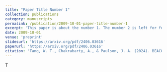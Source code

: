 ```yaml
---
title: "Paper Title Number 1"
collection: publications
category: manuscripts
permalink: /publication/2009-10-01-paper-title-number-1
excerpt: 'This paper is about the number 1. The number 2 is left for future work.'
date: 2009-10-01
venue: 'preprint'
slidesurl: 'https://arxiv.org/pdf/2406.03616'
paperurl: 'https://arxiv.org/pdf/2406.03616'
citation: 'Tang, W. T., Chakrabarty, A., & Paulson, J. A. (2024). BEACON: A Bayesian Optimization Strategy for Novelty Search in Expensive Black-Box Systems. arXiv preprint arXiv:2406.03616.'
---
```


T
